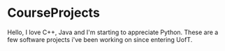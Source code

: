 # CourseProjects
Hello,
I love C++, Java and I'm starting to appreciate Python.
These are a few software projects i've been working on since entering UofT.
